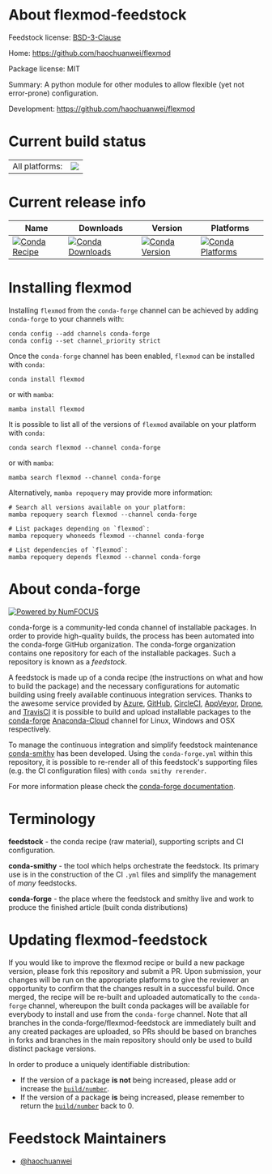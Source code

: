 About flexmod-feedstock
=======================

Feedstock license: [BSD-3-Clause](https://github.com/conda-forge/flexmod-feedstock/blob/main/LICENSE.txt)

Home: https://github.com/haochuanwei/flexmod

Package license: MIT

Summary: A python module for other modules to allow flexible (yet not error-prone) configuration.

Development: https://github.com/haochuanwei/flexmod

Current build status
====================


<table><tr><td>All platforms:</td>
    <td>
      <a href="https://dev.azure.com/conda-forge/feedstock-builds/_build/latest?definitionId=18523&branchName=main">
        <img src="https://dev.azure.com/conda-forge/feedstock-builds/_apis/build/status/flexmod-feedstock?branchName=main">
      </a>
    </td>
  </tr>
</table>

Current release info
====================

| Name | Downloads | Version | Platforms |
| --- | --- | --- | --- |
| [![Conda Recipe](https://img.shields.io/badge/recipe-flexmod-green.svg)](https://anaconda.org/conda-forge/flexmod) | [![Conda Downloads](https://img.shields.io/conda/dn/conda-forge/flexmod.svg)](https://anaconda.org/conda-forge/flexmod) | [![Conda Version](https://img.shields.io/conda/vn/conda-forge/flexmod.svg)](https://anaconda.org/conda-forge/flexmod) | [![Conda Platforms](https://img.shields.io/conda/pn/conda-forge/flexmod.svg)](https://anaconda.org/conda-forge/flexmod) |

Installing flexmod
==================

Installing `flexmod` from the `conda-forge` channel can be achieved by adding `conda-forge` to your channels with:

```
conda config --add channels conda-forge
conda config --set channel_priority strict
```

Once the `conda-forge` channel has been enabled, `flexmod` can be installed with `conda`:

```
conda install flexmod
```

or with `mamba`:

```
mamba install flexmod
```

It is possible to list all of the versions of `flexmod` available on your platform with `conda`:

```
conda search flexmod --channel conda-forge
```

or with `mamba`:

```
mamba search flexmod --channel conda-forge
```

Alternatively, `mamba repoquery` may provide more information:

```
# Search all versions available on your platform:
mamba repoquery search flexmod --channel conda-forge

# List packages depending on `flexmod`:
mamba repoquery whoneeds flexmod --channel conda-forge

# List dependencies of `flexmod`:
mamba repoquery depends flexmod --channel conda-forge
```


About conda-forge
=================

[![Powered by
NumFOCUS](https://img.shields.io/badge/powered%20by-NumFOCUS-orange.svg?style=flat&colorA=E1523D&colorB=007D8A)](https://numfocus.org)

conda-forge is a community-led conda channel of installable packages.
In order to provide high-quality builds, the process has been automated into the
conda-forge GitHub organization. The conda-forge organization contains one repository
for each of the installable packages. Such a repository is known as a *feedstock*.

A feedstock is made up of a conda recipe (the instructions on what and how to build
the package) and the necessary configurations for automatic building using freely
available continuous integration services. Thanks to the awesome service provided by
[Azure](https://azure.microsoft.com/en-us/services/devops/), [GitHub](https://github.com/),
[CircleCI](https://circleci.com/), [AppVeyor](https://www.appveyor.com/),
[Drone](https://cloud.drone.io/welcome), and [TravisCI](https://travis-ci.com/)
it is possible to build and upload installable packages to the
[conda-forge](https://anaconda.org/conda-forge) [Anaconda-Cloud](https://anaconda.org/)
channel for Linux, Windows and OSX respectively.

To manage the continuous integration and simplify feedstock maintenance
[conda-smithy](https://github.com/conda-forge/conda-smithy) has been developed.
Using the ``conda-forge.yml`` within this repository, it is possible to re-render all of
this feedstock's supporting files (e.g. the CI configuration files) with ``conda smithy rerender``.

For more information please check the [conda-forge documentation](https://conda-forge.org/docs/).

Terminology
===========

**feedstock** - the conda recipe (raw material), supporting scripts and CI configuration.

**conda-smithy** - the tool which helps orchestrate the feedstock.
                   Its primary use is in the construction of the CI ``.yml`` files
                   and simplify the management of *many* feedstocks.

**conda-forge** - the place where the feedstock and smithy live and work to
                  produce the finished article (built conda distributions)


Updating flexmod-feedstock
==========================

If you would like to improve the flexmod recipe or build a new
package version, please fork this repository and submit a PR. Upon submission,
your changes will be run on the appropriate platforms to give the reviewer an
opportunity to confirm that the changes result in a successful build. Once
merged, the recipe will be re-built and uploaded automatically to the
`conda-forge` channel, whereupon the built conda packages will be available for
everybody to install and use from the `conda-forge` channel.
Note that all branches in the conda-forge/flexmod-feedstock are
immediately built and any created packages are uploaded, so PRs should be based
on branches in forks and branches in the main repository should only be used to
build distinct package versions.

In order to produce a uniquely identifiable distribution:
 * If the version of a package **is not** being increased, please add or increase
   the [``build/number``](https://docs.conda.io/projects/conda-build/en/latest/resources/define-metadata.html#build-number-and-string).
 * If the version of a package **is** being increased, please remember to return
   the [``build/number``](https://docs.conda.io/projects/conda-build/en/latest/resources/define-metadata.html#build-number-and-string)
   back to 0.

Feedstock Maintainers
=====================

* [@haochuanwei](https://github.com/haochuanwei/)

